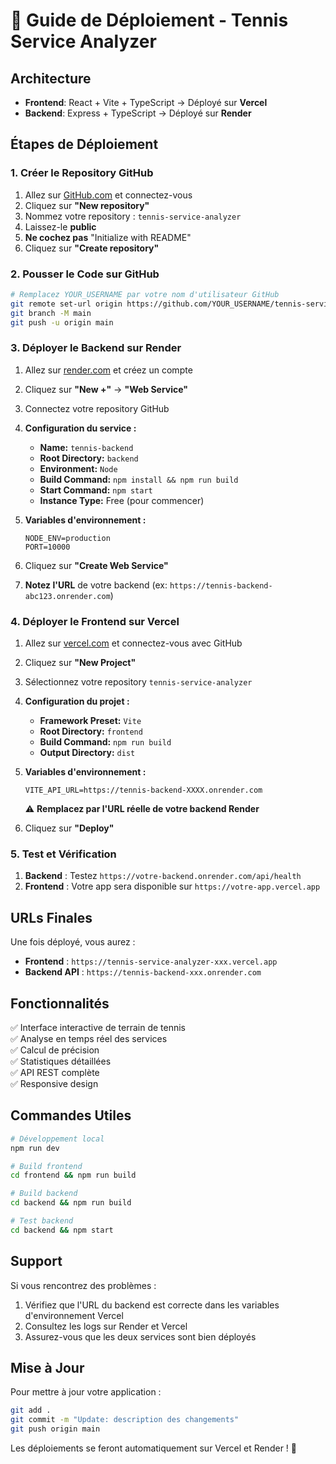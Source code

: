 # 🚀 Guide de Déploiement - Tennis Service Analyzer

## Architecture
- **Frontend**: React + Vite + TypeScript → Déployé sur **Vercel**
- **Backend**: Express + TypeScript → Déployé sur **Render**

## Étapes de Déploiement

### 1. Créer le Repository GitHub

1. Allez sur [GitHub.com](https://github.com) et connectez-vous
2. Cliquez sur **"New repository"**
3. Nommez votre repository : `tennis-service-analyzer`
4. Laissez-le **public**
5. **Ne cochez pas** "Initialize with README"
6. Cliquez sur **"Create repository"**

### 2. Pousser le Code sur GitHub

```bash
# Remplacez YOUR_USERNAME par votre nom d'utilisateur GitHub
git remote set-url origin https://github.com/YOUR_USERNAME/tennis-service-analyzer.git
git branch -M main
git push -u origin main
```

### 3. Déployer le Backend sur Render

1. Allez sur [render.com](https://render.com) et créez un compte
2. Cliquez sur **"New +"** → **"Web Service"**
3. Connectez votre repository GitHub
4. **Configuration du service :**
   - **Name:** `tennis-backend`
   - **Root Directory:** `backend`
   - **Environment:** `Node`
   - **Build Command:** `npm install && npm run build`
   - **Start Command:** `npm start`
   - **Instance Type:** Free (pour commencer)

5. **Variables d'environnement :**
   ```
   NODE_ENV=production
   PORT=10000
   ```

6. Cliquez sur **"Create Web Service"**
7. **Notez l'URL** de votre backend (ex: `https://tennis-backend-abc123.onrender.com`)

### 4. Déployer le Frontend sur Vercel

1. Allez sur [vercel.com](https://vercel.com) et connectez-vous avec GitHub
2. Cliquez sur **"New Project"**
3. Sélectionnez votre repository `tennis-service-analyzer`
4. **Configuration du projet :**
   - **Framework Preset:** `Vite`
   - **Root Directory:** `frontend`
   - **Build Command:** `npm run build`
   - **Output Directory:** `dist`

5. **Variables d'environnement :**
   ```
   VITE_API_URL=https://tennis-backend-XXXX.onrender.com
   ```
   ⚠️ **Remplacez par l'URL réelle de votre backend Render**

6. Cliquez sur **"Deploy"**

### 5. Test et Vérification

1. **Backend** : Testez `https://votre-backend.onrender.com/api/health`
2. **Frontend** : Votre app sera disponible sur `https://votre-app.vercel.app`

## URLs Finales

Une fois déployé, vous aurez :
- **Frontend** : `https://tennis-service-analyzer-xxx.vercel.app`
- **Backend API** : `https://tennis-backend-xxx.onrender.com`

## Fonctionnalités

✅ Interface interactive de terrain de tennis  
✅ Analyse en temps réel des services  
✅ Calcul de précision  
✅ Statistiques détaillées  
✅ API REST complète  
✅ Responsive design  

## Commandes Utiles

```bash
# Développement local
npm run dev

# Build frontend
cd frontend && npm run build

# Build backend
cd backend && npm run build

# Test backend
cd backend && npm start
```

## Support

Si vous rencontrez des problèmes :
1. Vérifiez que l'URL du backend est correcte dans les variables d'environnement Vercel
2. Consultez les logs sur Render et Vercel
3. Assurez-vous que les deux services sont bien déployés

## Mise à Jour

Pour mettre à jour votre application :
```bash
git add .
git commit -m "Update: description des changements"
git push origin main
```

Les déploiements se feront automatiquement sur Vercel et Render ! 🎾 